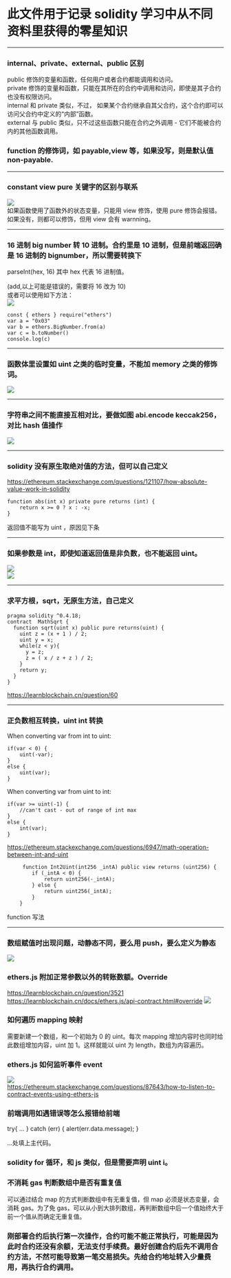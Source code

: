 # 此文件用于记录 solidity 学习中从不同资料里获得的零星知识

---

### internal、private、external、public 区别

public 修饰的变量和函数，任何用户或者合约都能调用和访问。  
private 修饰的变量和函数，只能在其所在的合约中调用和访问，即使是其子合约也没有权限访问。  
internal 和 private 类似，不过， 如果某个合约继承自其父合约，这个合约即可以访问父合约中定义的“内部”函数。  
external 与 public 类似，只不过这些函数只能在合约之外调用 - 它们不能被合约内的其他函数调用。

### function 的修饰词，如 payable,view 等，如果没写，则是默认值 non-payable.

---

### constant view pure 关键字的区别与联系

![](./img/2022-03-20-10-37-32.png)  
如果函数使用了函数外的状态变量，只能用 view 修饰，使用 pure 修饰会报错。如果没有，则都可以修饰，但用 view 会有 warnning。

---

### 16 进制 big number 转 10 进制。合约里是 10 进制，但是前端返回确是 16 进制的 bignumber，所以需要转换下

parseInt(hex, 16)
其中 hex 代表 16 进制值。

(add,以上可能是错误的，需要将 16 改为 10)  
或者可以使用如下方法：  
![](./img/2022-03-22-16-39-56.png)

```
const { ethers } require("ethers")
var a = "0x03"
var b = ethers.BigNumber.from(a)
var c = b.toNumber()
console.log(c)
```

---

### 函数体里设置如 uint 之类的临时变量，不能加 memory 之类的修饰词。

![](./img/2022-03-28-22-10-17.png)

---

### 字符串之间不能直接互相对比，要做如图 abi.encode keccak256，对比 hash 值操作

![](./img/2022-03-30-14-08-03.png)

---

### solidity 没有原生取绝对值的方法，但可以自己定义

https://ethereum.stackexchange.com/questions/121107/how-absolute-value-work-in-solidity

```
function abs(int x) private pure returns (int) {
    return x >= 0 ? x : -x;
}
```

返回值不能写为 uint ，原因见下条

---

### 如果参数是 int，即使知道返回值是非负数，也不能返回 uint。

![](./img/2022-03-30-15-34-39.png)  
![](./img/2022-03-30-15-34-56.png)

---

### 求平方根，sqrt，无原生方法，自己定义

```
pragma solidity ^0.4.18;
contract  MathSqrt {
  function sqrt(uint x) public pure returns(uint) {
    uint z = (x + 1 ) / 2;
    uint y = x;
    while(z < y){
      y = z;
      z = ( x / z + z ) / 2;
    }
    return y;
  }
}

```

https://learnblockchain.cn/question/60

---

### 正负数相互转换，uint int 转换

When converting var from int to uint:

```
if(var < 0) {
    uint(-var);
}
else {
    uint(var);
}
```

When converting var from uint to int:

```
if(var >= uint(-1) {
    //can't cast - out of range of int max
}
else {
    int(var);
}
```

https://ethereum.stackexchange.com/questions/6947/math-operation-between-int-and-uint

```
     function Int2Uint(int256 _intA) public view returns (uint256) {
        if (_intA < 0) {
            return uint256(-_intA);
        } else {
            return uint256(_intA);
        }
    }

```

function 写法

---

### 数组赋值时出现问题，动静态不同，要么用 push，要么定义为静态

![](./img/2022-03-31-14-09-04.png)

### ethers.js 附加正常参数以外的转账数额。Override

https://learnblockchain.cn/question/3521  
https://learnblockchain.cn/docs/ethers.js/api-contract.html#override
![](./img/2022-05-03-13-25-30.png)

### 如何遍历 mapping 映射

需要新建一个数组，和一个初始为 0 的 uint。每次 mapping 增加内容时也同时给此数组增加内容，uint 加 1。这样就能以 uint 为 length，数组为内容遍历。

### ethers.js 如何监听事件 event

![](./img/2022-05-07-19-58-40.png)  
https://ethereum.stackexchange.com/questions/87643/how-to-listen-to-contract-events-using-ethers-js

### 前端调用如遇错误等怎么报错给前端

try{ ... } catch (err) { alert(err.data.message); }

...处填上主代码。

### solidity for 循环，和 js 类似，但是需要声明 uint i。

### 不消耗 gas 判断数组中是否有重复值

可以通过结合 map 的方式判断数组中有无重复值，但 map 必须是状态变量，会消耗 gas。为了免 gas，可以从小到大排列数组，再判断数组中后一个值始终大于前一个值从而确定无重复值。

### 刚部署合约后执行第一次操作，合约可能不能正常执行，可能是因为此时合约还没有余额，无法支付手续费。最好创建合约后先不调用合约方法，不然可能导致第一笔交易损失。先给合约地址转入少量费用，再执行合约调用。
